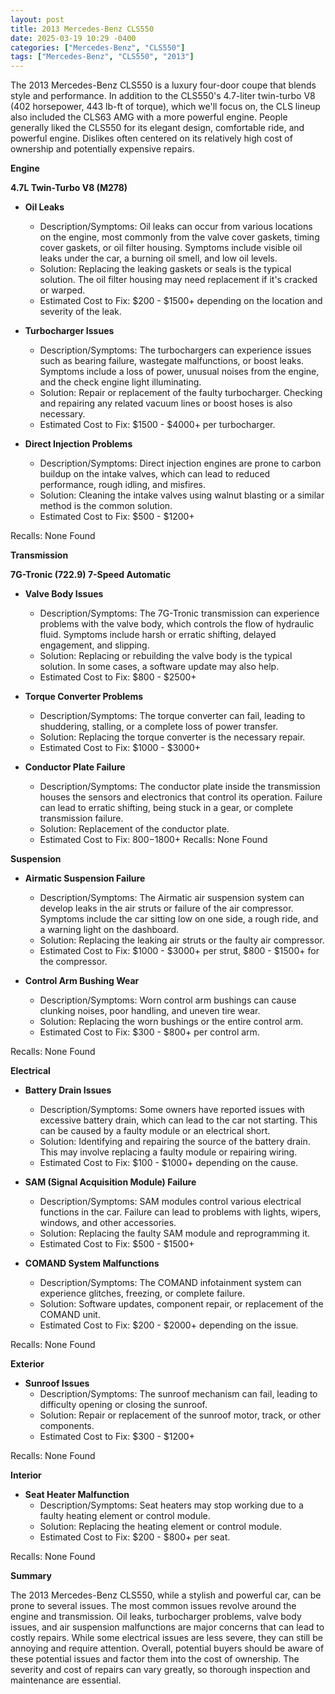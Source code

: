 ```yaml
---
layout: post
title: 2013 Mercedes-Benz CLS550
date: 2025-03-19 10:29 -0400
categories: ["Mercedes-Benz", "CLS550"]
tags: ["Mercedes-Benz", "CLS550", "2013"]
---
```

The 2013 Mercedes-Benz CLS550 is a luxury four-door coupe that blends style and performance. In addition to the CLS550's 4.7-liter twin-turbo V8 (402 horsepower, 443 lb-ft of torque), which we'll focus on, the CLS lineup also included the CLS63 AMG with a more powerful engine. People generally liked the CLS550 for its elegant design, comfortable ride, and powerful engine. Dislikes often centered on its relatively high cost of ownership and potentially expensive repairs.

**Engine**

**4.7L Twin-Turbo V8 (M278)**

*   **Oil Leaks**
    *   Description/Symptoms: Oil leaks can occur from various locations on the engine, most commonly from the valve cover gaskets, timing cover gaskets, or oil filter housing. Symptoms include visible oil leaks under the car, a burning oil smell, and low oil levels.
    *   Solution: Replacing the leaking gaskets or seals is the typical solution. The oil filter housing may need replacement if it's cracked or warped.
    *   Estimated Cost to Fix: $200 - $1500+ depending on the location and severity of the leak.

*   **Turbocharger Issues**
    *   Description/Symptoms: The turbochargers can experience issues such as bearing failure, wastegate malfunctions, or boost leaks. Symptoms include a loss of power, unusual noises from the engine, and the check engine light illuminating.
    *   Solution: Repair or replacement of the faulty turbocharger. Checking and repairing any related vacuum lines or boost hoses is also necessary.
    *   Estimated Cost to Fix: $1500 - $4000+ per turbocharger.

*   **Direct Injection Problems**
    *   Description/Symptoms: Direct injection engines are prone to carbon buildup on the intake valves, which can lead to reduced performance, rough idling, and misfires.
    *   Solution: Cleaning the intake valves using walnut blasting or a similar method is the common solution.
    *   Estimated Cost to Fix: $500 - $1200+

Recalls: None Found

**Transmission**

**7G-Tronic (722.9) 7-Speed Automatic**

*   **Valve Body Issues**
    *   Description/Symptoms: The 7G-Tronic transmission can experience problems with the valve body, which controls the flow of hydraulic fluid. Symptoms include harsh or erratic shifting, delayed engagement, and slipping.
    *   Solution: Replacing or rebuilding the valve body is the typical solution. In some cases, a software update may also help.
    *   Estimated Cost to Fix: $800 - $2500+

*   **Torque Converter Problems**
    *   Description/Symptoms: The torque converter can fail, leading to shuddering, stalling, or a complete loss of power transfer.
    *   Solution: Replacing the torque converter is the necessary repair.
    *   Estimated Cost to Fix: $1000 - $3000+

*   **Conductor Plate Failure**
    * Description/Symptoms: The conductor plate inside the transmission houses the sensors and electronics that control its operation. Failure can lead to erratic shifting, being stuck in a gear, or complete transmission failure.
    * Solution: Replacement of the conductor plate.
    * Estimated Cost to Fix: $800-$1800+
Recalls: None Found

**Suspension**

*   **Airmatic Suspension Failure**
    *   Description/Symptoms: The Airmatic air suspension system can develop leaks in the air struts or failure of the air compressor. Symptoms include the car sitting low on one side, a rough ride, and a warning light on the dashboard.
    *   Solution: Replacing the leaking air struts or the faulty air compressor.
    *   Estimated Cost to Fix: $1000 - $3000+ per strut, $800 - $1500+ for the compressor.

*   **Control Arm Bushing Wear**
    *   Description/Symptoms: Worn control arm bushings can cause clunking noises, poor handling, and uneven tire wear.
    *   Solution: Replacing the worn bushings or the entire control arm.
    *   Estimated Cost to Fix: $300 - $800+ per control arm.

Recalls: None Found

**Electrical**

*   **Battery Drain Issues**
    *   Description/Symptoms: Some owners have reported issues with excessive battery drain, which can lead to the car not starting. This can be caused by a faulty module or an electrical short.
    *   Solution: Identifying and repairing the source of the battery drain. This may involve replacing a faulty module or repairing wiring.
    *   Estimated Cost to Fix: $100 - $1000+ depending on the cause.

*   **SAM (Signal Acquisition Module) Failure**
    *   Description/Symptoms: SAM modules control various electrical functions in the car. Failure can lead to problems with lights, wipers, windows, and other accessories.
    *   Solution: Replacing the faulty SAM module and reprogramming it.
    *   Estimated Cost to Fix: $500 - $1500+

*   **COMAND System Malfunctions**
    *   Description/Symptoms: The COMAND infotainment system can experience glitches, freezing, or complete failure.
    *   Solution: Software updates, component repair, or replacement of the COMAND unit.
    *   Estimated Cost to Fix: $200 - $2000+ depending on the issue.

Recalls: None Found

**Exterior**

*   **Sunroof Issues**
    *   Description/Symptoms: The sunroof mechanism can fail, leading to difficulty opening or closing the sunroof.
    *   Solution: Repair or replacement of the sunroof motor, track, or other components.
    *   Estimated Cost to Fix: $300 - $1200+

Recalls: None Found

**Interior**

*   **Seat Heater Malfunction**
    *   Description/Symptoms: Seat heaters may stop working due to a faulty heating element or control module.
    *   Solution: Replacing the heating element or control module.
    *   Estimated Cost to Fix: $200 - $800+ per seat.

Recalls: None Found

**Summary**

The 2013 Mercedes-Benz CLS550, while a stylish and powerful car, can be prone to several issues. The most common issues revolve around the engine and transmission. Oil leaks, turbocharger problems, valve body issues, and air suspension malfunctions are major concerns that can lead to costly repairs. While some electrical issues are less severe, they can still be annoying and require attention. Overall, potential buyers should be aware of these potential issues and factor them into the cost of ownership. The severity and cost of repairs can vary greatly, so thorough inspection and maintenance are essential.

